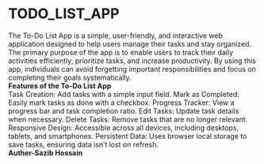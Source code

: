 # TODO_LIST_APP
The To-Do List App is a simple, user-friendly, and interactive web application designed to help users manage their tasks and stay organized. The primary purpose of the app is to enable users to track their daily activities efficiently, prioritize tasks, and increase productivity. By using this app, individuals can avoid forgetting important responsibilities and focus on completing their goals systematically.<br>
**Features of the To-Do List App**<br>
Task Creation: Add tasks with a simple input field.
Mark as Completed: Easily mark tasks as done with a checkbox.
Progress Tracker: View a progress bar and task completion ratio.
Edit Tasks: Update task details when necessary.
Delete Tasks: Remove tasks that are no longer relevant.
Responsive Design: Accessible across all devices, including desktops, tablets, and smartphones.
Persistent Data: Uses browser local storage to save tasks, ensuring data isn’t lost on refresh.<br>
**Auther-Sazib Hossain**
